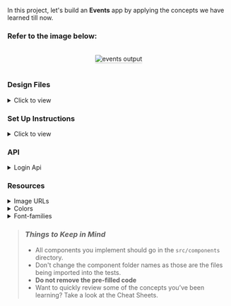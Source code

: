 In this project, let's build an **Events** app by applying the concepts we have learned till now.

### Refer to the image below:

<br/>
<div style="text-align: center;">
    <img src="https://res.cloudinary.com/dmpepn8dm/image/upload/v1647865975/financepeer/Screenshot_1708_cldjwp.png" alt="events output" style="max-width:70%;box-shadow:0 2.8px 2.2px rgba(0, 0, 0, 0.12)">
</div>
<br/>

### Design Files

<details>
<summary>Click to view</summary>

- [Large (Size >= 727px) and Extra Large (Size >= 1200px) -Login (https://res.cloudinary.com/dmpepn8dm/image/upload/v1647866144/financepeer/Screenshot_1709_e1jpwl.png)
- [small (Size <=726px) and Extra Large (Size >= 1200px) -Login (https://res.cloudinary.com/dmpepn8dm/image/upload/v1647865975/financepeer/Screenshot_1708_cldjwp.png)

- [Large (Size >=727px) and Extra Large (Size >= 1200px) -Home (https://res.cloudinary.com/dmpepn8dm/image/upload/v1647865500/financepeer/Screenshot_1708_wrotd7.png)
- [small (Size <= 726px) and Extra Large (Size >= 1200px) -Home (https://res.cloudinary.com/dmpepn8dm/image/upload/v1647866401/financepeer/Screenshot_1710_olgcxk.png)

- [Large (Size >=727px) and Extra Large (Size >= 1200px) -Records (https://res.cloudinary.com/dmpepn8dm/image/upload/v1647866712/financepeer/Screenshot_1713_akibrc.png)
- [small (Size <= 726px) and Extra Large (Size >= 1200px) Records (https://res.cloudinary.com/dmpepn8dm/image/upload/v1647866815/financepeer/Screenshot_1715_exiuu8.png)

</details>

### Set Up Instructions

<details>
<summary>Click to view</summary>

- Download dependencies by running `npm install`
- Start up the app using `npm start`
</details>

### API

<details>
<summary>Login Api</summary>
 - Method : POST
 <summary>Login Credentials</summary>
 - username : jagadeesh
 - password : jagadeesh@2022

<br/>

- Request API https://financepeer-demo-records.herokuapp.com/login/**
- Response for Valid Credentials is=> {jwtToken:"token"}
- Invalid Credentials Response is => {error_msg:"Invalid Message"}

<summary>Insert Records API</summary>
 - Method : POST

<br/>

- Request API https://financepeer-demo-records.herokuapp.com/book/**
- Response for Valid Data is=> { bookId: last inserted record number }

<summary>Get Data Records</summary>
 - Method : GET

<br/>

- Request API https://financepeer-demo-records.herokuapp.com/getBooks/**
- Response for Valid Data is=> {tweetsResult:[{userId:1,id:1,title:"Hello",body:"this is jhgdjshfgjvcjhdcv"}]}

</details>

### Resources

<details>
<summary>Image URLs</summary>

- [https://res.cloudinary.com/dmpepn8dm/image/upload/v1644135051/miniproject-jagadeesh/Asset_1_1_dithja.png)
- [https://res.cloudinary.com/dmpepn8dm/image/upload/v1647702713/miniproject-jagadeesh/Financepeer_new_logo_nnvmxt.png)

</details>

<details>
<summary>Colors</summary>

<br/>

<div style="background-color: #ffc3be; width: 150px; padding: 10px; color: white">Hex: #ffc3be</div>
<div style="background-color: #c1dbbe; width: 150px; padding: 10px; color: white">Hex: #c1dbbe</div>
<div style="background-color: #b99d9b; width: 150px; padding: 10px; color: white">Hex: #b99d9b</div>
<div style="background-color: #c3e0ff; width: 150px; padding: 10px; color: black">Hex: #c3e0ff</div>
<div style="background-color: #a8947d; width: 150px; padding: 10px; color: white">Hex: #a8947d</div>
<div style="background-color: #ffffff; width: 150px; padding: 10px; color: black">Hex: #ffffff</div>
<div style="background-color: #f7fbff; width: 150px; padding: 10px; color: black">Hex: #f7fbff</div>
<div style="background-color: #a56041; width: 150px; padding: 10px; color: white">Hex: #a56041</div>
<br/>
</details>

<details>
<summary>Font-families</summary>

- Roboto

</details>

> ### _Things to Keep in Mind_
>
> - All components you implement should go in the `src/components` directory.
> - Don't change the component folder names as those are the files being imported into the tests.
> - **Do not remove the pre-filled code**
> - Want to quickly review some of the concepts you’ve been learning? Take a look at the Cheat Sheets.
